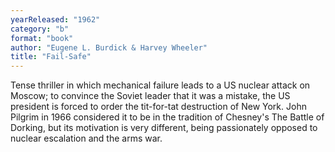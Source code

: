 ```yaml
---
yearReleased: "1962"
category: "b"
format: "book"
author: "Eugene L. Burdick & Harvey Wheeler"
title: "Fail-Safe"
---
```

Tense thriller in which mechanical failure leads to a US  nuclear attack on Moscow; to convince the Soviet leader that it was a mistake,  the US president is forced to order the tit-for-tat destruction of New York.  John Pilgrim in 1966 considered it to be in the tradition of Chesney's The  Battle of Dorking, but its motivation is very different, being passionately  opposed to nuclear escalation and the arms war.
 